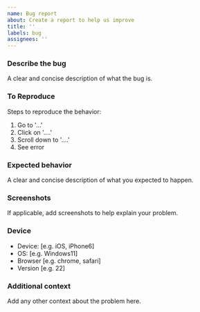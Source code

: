 ```yaml
---
name: Bug report
about: Create a report to help us improve
title: ''
labels: bug
assignees: ''
---
```


### Describe the bug

A clear and concise description of what the bug is.

### To Reproduce

Steps to reproduce the behavior:

1. Go to '...'
2. Click on '....'
3. Scroll down to '....'
4. See error

### Expected behavior

A clear and concise description of what you expected to happen.

### Screenshots

If applicable, add screenshots to help explain your problem.

### Device

- Device: [e.g. iOS, iPhone6]
- OS: [e.g. Windows11]
- Browser [e.g. chrome, safari]
- Version [e.g. 22]

### Additional context

Add any other context about the problem here.
